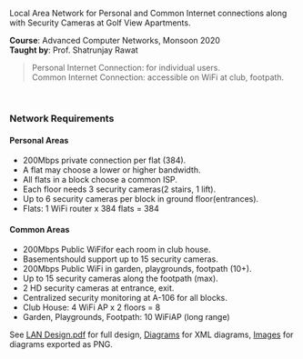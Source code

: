 Local Area Network for Personal and Common Internet connections along with
Security Cameras at Golf View Apartments.

**Course**: Advanced Computer Networks, Monsoon 2020<br>
**Taught by**: Prof. Shatrunjay Rawat

> Personal Internet Connection: for individual users.<br>
> Common Internet Connection: accessible on WiFi at club, footpath.
<br>


### Network Requirements

#### Personal Areas

- 200Mbps private connection per flat (384).
- A flat may choose a lower or higher bandwidth.
- All flats in a block choose a common ISP.
- Each floor needs 3 security cameras(2 stairs, 1 lift).
- Up to 6 security cameras per block in ground floor(entrances).
- Flats: 1 WiFi router x 384 flats = 384


#### Common Areas

- 200Mbps Public WiFifor each room in club house.
- Basementshould support up to 15 security cameras.
- 200Mbps Public WiFi in garden, playgrounds, footpath (10+).
- Up to 15 security cameras along the footpath (max).
- 2 HD security cameras at entrance, exit.
- Centralized security monitoring at A-106 for all blocks.
- Club House: 4 WiFi AP x 2 floors = 8
- Garden, Playgrounds, Footpath: 10 WiFiAP (long range)

See [LAN Design.pdf] for full design, [Diagrams] for XML diagrams,
[Images] for diagrams exported as PNG.

[LAN Design.pdf]: LAN%20Design.pdf
[Diagrams]: Diagrams
[Images]: Images
